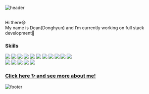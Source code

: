 
![header](https://capsule-render.vercel.app/api?type=waving&desc=Dean's%20World!&color=16A596&animation=twinkling&fontColor=E5DF88&fontSize=20&&descSize=60)

 <br/>
  Hi there😄<br/>
  My name is Dean(Donghyun) and I’m currently working on full stack development🌱 
 
  <h3>Skiils</h3>
 <p>
<img src="https://img.shields.io/badge/Java-007396?style=flat-square&logo=Java&logoColor=white"/>
<img src="https://img.shields.io/badge/HTML5-E34F26?style=flat-square&logo=HTML5&logoColor=white"/>
<img src="https://img.shields.io/badge/CSS3-1572B6?style=flat-square&logo=CSS3&logoColor=white"/>
<img src="https://img.shields.io/badge/JavaScript-F7DF1E?style=flat-square&logo=JavaScript&logoColor=white"/>
<img src="https://img.shields.io/badge/Redux-764ABC?style=flat-square&logo=Redux&logoColor=white"/>
<img src="https://img.shields.io/badge/Node.js-339933?style=flat-square&logo=Node.js&logoColor=white"/>
<img src="https://img.shields.io/badge/Express-000000?style=flat-square&logo=Express&logoColor=white"/>
  <img src="https://img.shields.io/badge/MySQL-4479A1?style=flat-square&logo=MySQL&logoColor=white"/>
  <img src="https://img.shields.io/badge/MongoDB-47A248?style=flat-square&logo=MongoDB&logoColor=white"/>
  <img src="https://img.shields.io/badge/SQL Plus-F80000?style=flat-square&logo=Oracle&logoColor=white"/>
   <img src="https://img.shields.io/badge/PL/SQL-F80000?style=flat-square&logo=Oracle&logoColor=white"/>
 <br/>
   <img src="https://img.shields.io/badge/SQL Plus Admin-F80000?style=flat-square&logo=Oracle&logoColor=white"/>
  <img src="https://img.shields.io/badge/GitHub-181717?style=flat-square&logo=GitHub&logoColor=white"/>
<img src="https://img.shields.io/badge/Amazon AWS-232F3E?style=flat-square&logo=AmazonAWS&logoColor=white"/>
  <img src="https://img.shields.io/badge/Adobe XD-EC1C24?style=flat-square&logo=AdobeAcrobatReader&logoColor=white"/>
  <img src="https://img.shields.io/badge/Linux-FCC624?style=flat-square&logo=Linux&logoColor=white"/>
</p>
 <h3><a target="_blank" rel="noopener noreferrer" href="https://dean-kim.herokuapp.com/">Click here ✨ and see more about me!</a></h3>

![footer](https://capsule-render.vercel.app/api?type=waving&section=footer&color=16A596)


<!--
**Dean-Kim0507/Dean-Kim0507** is a ✨ _special_ ✨ repository because its `README.md` (this file) appears on your GitHub profile.

Here are some ideas to get you started:

- 🔭 I’m currently working on ...
- 🌱 I’m currently learning ...
- 👯 I’m looking to collaborate on ...
- 🤔 I’m looking for help with ...
- 💬 Ask me about ...
- 📫 How to reach me: ...
- 😄 Pronouns: ...
- ⚡ Fun fact: ...
-->
